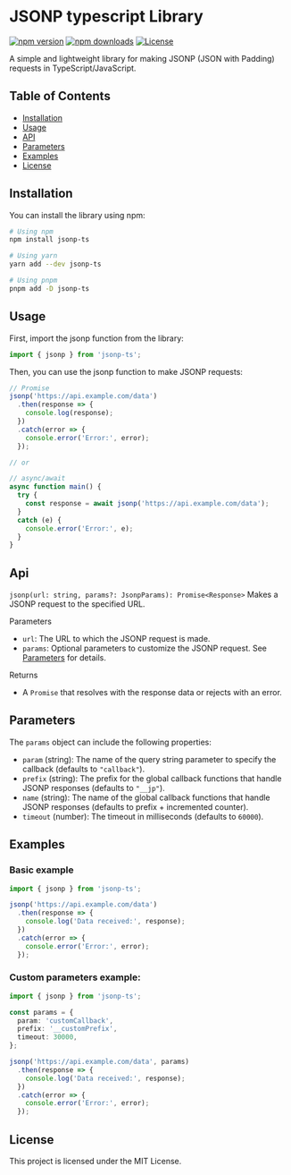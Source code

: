 # JSONP typescript Library

[![npm version][npm-version-src]][npm-version-href]
[![npm downloads][npm-downloads-src]][npm-downloads-href]
[![License][license-src]][license-href]


A simple and lightweight library for making JSONP (JSON with Padding) requests in TypeScript/JavaScript.

## Table of Contents

- [Installation](#installation)
- [Usage](#usage)
- [API](#api)
- [Parameters](#parameters)
- [Examples](#examples)
- [License](#license)

## Installation

You can install the library using npm:

```bash
# Using npm
npm install jsonp-ts

# Using yarn
yarn add --dev jsonp-ts

# Using pnpm
pnpm add -D jsonp-ts

```

## Usage

First, import the jsonp function from the library:

```typescript
import { jsonp } from 'jsonp-ts';

```
Then, you can use the jsonp function to make JSONP requests:


```typescript
// Promise
jsonp('https://api.example.com/data')
  .then(response => {
    console.log(response);
  })
  .catch(error => {
    console.error('Error:', error);
  });

// or

// async/await
async function main() {
  try {
    const response = await jsonp('https://api.example.com/data');
  }
  catch (e) {
    console.error('Error:', e);
  }
}
```
## Api

`jsonp(url: string, params?: JsonpParams): Promise<Response>`
Makes a JSONP request to the specified URL.

Parameters
- `url`: The URL to which the JSONP request is made.
- `params`: Optional parameters to customize the JSONP request. See [Parameters](#parameters) for details.

Returns
- A `Promise` that resolves with the response data or rejects with an error.

## Parameters
The `params` object can include the following properties:

- `param` (string): The name of the query string parameter to specify the callback (defaults to `"callback"`).
- `prefix` (string): The prefix for the global callback functions that handle JSONP responses (defaults to `"__jp"`).
- `name` (string): The name of the global callback functions that handle JSONP responses (defaults to prefix + incremented counter).
- `timeout` (number): The timeout in milliseconds (defaults to `60000`).

## Examples


### Basic example

```typescript
import { jsonp } from 'jsonp-ts';

jsonp('https://api.example.com/data')
  .then(response => {
    console.log('Data received:', response);
  })
  .catch(error => {
    console.error('Error:', error);
  });

```

### Custom parameters example:

```typescript
import { jsonp } from 'jsonp-ts';

const params = {
  param: 'customCallback',
  prefix: '__customPrefix',
  timeout: 30000,
};

jsonp('https://api.example.com/data', params)
  .then(response => {
    console.log('Data received:', response);
  })
  .catch(error => {
    console.error('Error:', error);
  });
```

## License

 This project is licensed under the MIT License.

<!-- Badges -->
[npm-version-src]: https://img.shields.io/npm/v/jsonp-ts/latest.svg?style=flat&colorA=18181B&colorB=28CF8D
[npm-version-href]: https://npmjs.com/package/jsonp-ts

[npm-downloads-src]: https://img.shields.io/npm/dm/jsonp-ts.svg?style=flat&colorA=18181B&colorB=28CF8D
[npm-downloads-href]: https://npmjs.com/package/jsonp-ts

[license-src]: https://img.shields.io/npm/l/jsonp-ts.svg?style=flat&colorA=18181B&colorB=28CF8D
[license-href]: https://npmjs.com/package/jsonp-ts